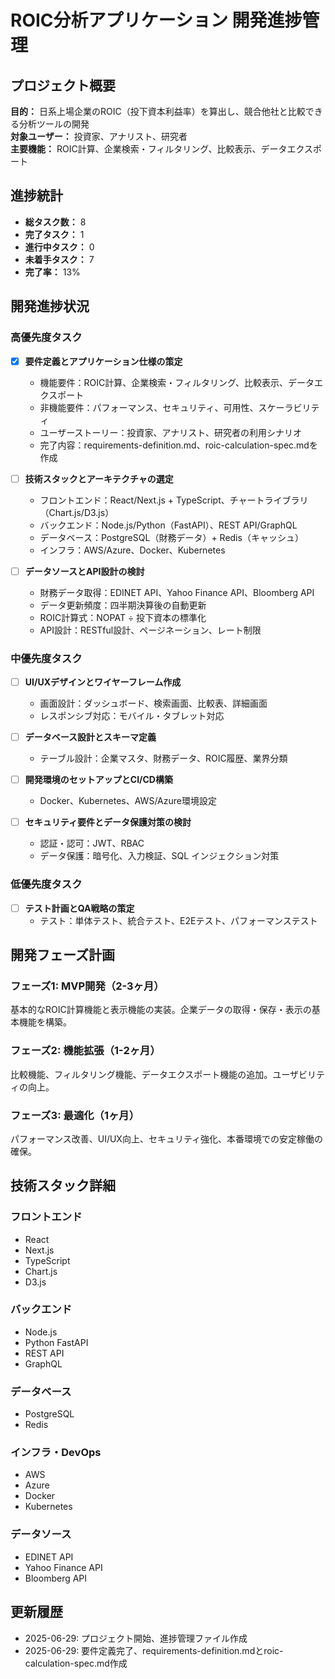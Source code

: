 # ROIC分析アプリケーション 開発進捗管理

## プロジェクト概要

**目的：** 日系上場企業のROIC（投下資本利益率）を算出し、競合他社と比較できる分析ツールの開発  
**対象ユーザー：** 投資家、アナリスト、研究者  
**主要機能：** ROIC計算、企業検索・フィルタリング、比較表示、データエクスポート  

## 進捗統計

- **総タスク数：** 8
- **完了タスク：** 1
- **進行中タスク：** 0
- **未着手タスク：** 7
- **完了率：** 13%

## 開発進捗状況

### 高優先度タスク

- [x] **要件定義とアプリケーション仕様の策定**
  - 機能要件：ROIC計算、企業検索・フィルタリング、比較表示、データエクスポート
  - 非機能要件：パフォーマンス、セキュリティ、可用性、スケーラビリティ
  - ユーザーストーリー：投資家、アナリスト、研究者の利用シナリオ
  - 完了内容：requirements-definition.md、roic-calculation-spec.mdを作成

- [ ] **技術スタックとアーキテクチャの選定**
  - フロントエンド：React/Next.js + TypeScript、チャートライブラリ（Chart.js/D3.js）
  - バックエンド：Node.js/Python（FastAPI）、REST API/GraphQL
  - データベース：PostgreSQL（財務データ）+ Redis（キャッシュ）
  - インフラ：AWS/Azure、Docker、Kubernetes

- [ ] **データソースとAPI設計の検討**
  - 財務データ取得：EDINET API、Yahoo Finance API、Bloomberg API
  - データ更新頻度：四半期決算後の自動更新
  - ROIC計算式：NOPAT ÷ 投下資本の標準化
  - API設計：RESTful設計、ページネーション、レート制限

### 中優先度タスク

- [ ] **UI/UXデザインとワイヤーフレーム作成**
  - 画面設計：ダッシュボード、検索画面、比較表、詳細画面
  - レスポンシブ対応：モバイル・タブレット対応

- [ ] **データベース設計とスキーマ定義**
  - テーブル設計：企業マスタ、財務データ、ROIC履歴、業界分類

- [ ] **開発環境のセットアップとCI/CD構築**
  - Docker、Kubernetes、AWS/Azure環境設定

- [ ] **セキュリティ要件とデータ保護対策の検討**
  - 認証・認可：JWT、RBAC
  - データ保護：暗号化、入力検証、SQL インジェクション対策

### 低優先度タスク

- [ ] **テスト計画とQA戦略の策定**
  - テスト：単体テスト、統合テスト、E2Eテスト、パフォーマンステスト

## 開発フェーズ計画

### フェーズ1: MVP開発（2-3ヶ月）
基本的なROIC計算機能と表示機能の実装。企業データの取得・保存・表示の基本機能を構築。

### フェーズ2: 機能拡張（1-2ヶ月）
比較機能、フィルタリング機能、データエクスポート機能の追加。ユーザビリティの向上。

### フェーズ3: 最適化（1ヶ月）
パフォーマンス改善、UI/UX向上、セキュリティ強化、本番環境での安定稼働の確保。

## 技術スタック詳細

### フロントエンド
- React
- Next.js
- TypeScript
- Chart.js
- D3.js

### バックエンド
- Node.js
- Python FastAPI
- REST API
- GraphQL

### データベース
- PostgreSQL
- Redis

### インフラ・DevOps
- AWS
- Azure
- Docker
- Kubernetes

### データソース
- EDINET API
- Yahoo Finance API
- Bloomberg API

## 更新履歴

- 2025-06-29: プロジェクト開始、進捗管理ファイル作成
- 2025-06-29: 要件定義完了、requirements-definition.mdとroic-calculation-spec.md作成